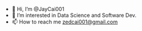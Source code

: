- 👋 Hi, I’m @JayCai001
- 👀 I’m interested in Data Science and Software Dev.
- 📫 How to reach me zedcai001@gmail.com

<!---
JayCai001/JayCai001 is a ✨ special ✨ repository because its `README.md` (this file) appears on your GitHub profile.
You can click the Preview link to take a look at your changes.
--->

